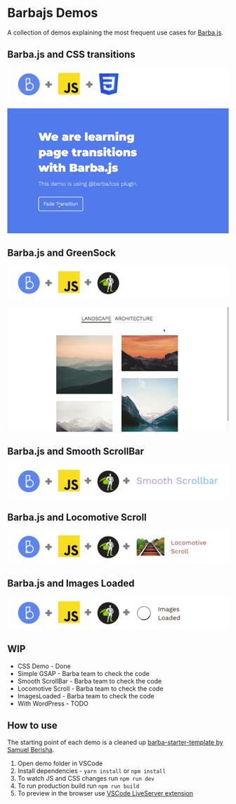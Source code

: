 # Barbajs Demos
A collection of demos explaining the most frequent use cases for [Barba.js](https://barba.js.org/).

## Barba.js and CSS transitions

![Barba.js and CSS](/assets/img_barba-js-css.png)

![Barba.js and CSS Plugin](/assets/barba-css-demo.gif)

## Barba.js and GreenSock

![Barba.js and GSAP](/assets/img_barba-js-gsap.png)

![Barba.js and GreenSock](/assets/barba-with-gsap.gif)

## Barba.js and Smooth ScrollBar

![Barba.js and Smooth ScrollBar](/assets/img_barba-js-gsap-smooth-scrollbar.png)

## Barba.js and Locomotive Scroll

![Barba.js and Smooth ScrollBar](/assets/img_barba-js-gsap-locomotive.png)

## Barba.js and Images Loaded

![Barba.js and Images Loaded](/assets/img_barba-js-gsap-images-loaded.png)

## WIP

- CSS Demo - Done
- Simple GSAP - Barba team to check the code
- Smooth ScrollBar - Barba team to check the code
- Locomotive Scroll - Barba team to check the code
- ImagesLoaded - Barba team to check the code
- With WordPress - TODO

## How to use
The starting point of each demo is a cleaned up [barba-starter-template by Samuel Berisha](https://github.com/mrsamse/barba-starter-template).

1. Open demo folder in VSCode
2. Install dependencies - `yarn install` or `npm install`
3. To watch JS and CSS changes run `npm run dev`
4. To run production build run `npm run build`
5. To preview in the browser use [VSCode LiveServer extension](https://marketplace.visualstudio.com/items?itemName=ritwickdey.LiveServer)
